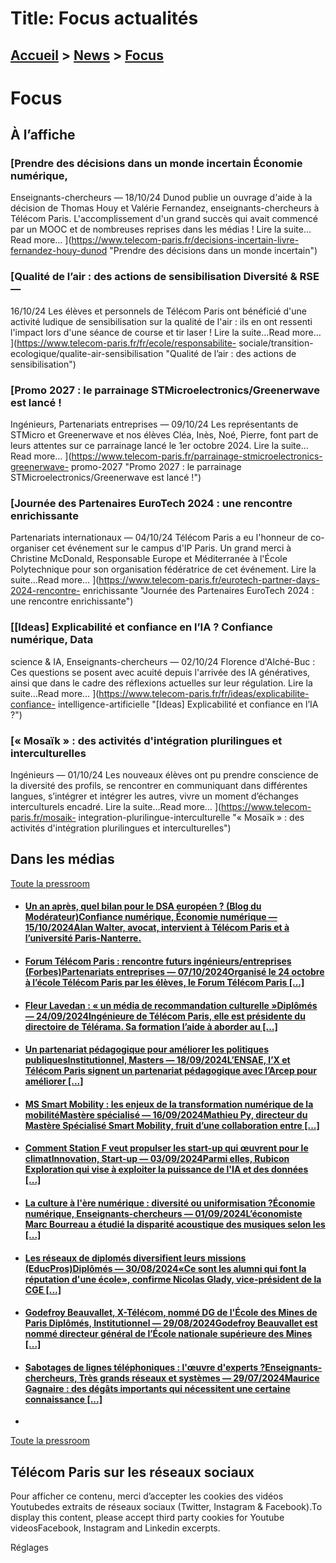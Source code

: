 # Title: Focus actualités

## [Accueil](https://www.telecom-paris.fr "https://www.telecom-paris.fr") > [News](https://www.telecom-paris.fr/news "News") > [Focus](https://www.telecom-paris.fr/news/focus)

[](https://www.telecom-paris.fr/fr/accueil)

# Focus

## À l’affiche

### [Prendre des décisions dans un monde incertain Économie numérique,
Enseignants-chercheurs — 18/10/24 Dunod publie un ouvrage d'aide à la décision
de Thomas Houy et Valérie Fernandez, enseignants-chercheurs à Télécom Paris.
L'accomplissement d'un grand succès qui avait commencé par un MOOC et de
nombreuses reprises dans les médias ! Lire la suite…Read more…
](https://www.telecom-paris.fr/decisions-incertain-livre-fernandez-houy-dunod
"Prendre des décisions dans un monde incertain")

### [Qualité de l’air : des actions de sensibilisation Diversité & RSE —
16/10/24 Les élèves et personnels de Télécom Paris ont bénéficié d'une
activité ludique de sensibilisation sur la qualité de l'air : ils en ont
ressenti l'impact lors d'une séance de course et tir laser ! Lire la
suite…Read more… ](https://www.telecom-paris.fr/fr/ecole/responsabilite-
sociale/transition-ecologique/qualite-air-sensibilisation "Qualité de l’air :
des actions de sensibilisation")

### [Promo 2027 : le parrainage STMicroelectronics/Greenerwave est lancé !
Ingénieurs, Partenariats entreprises — 09/10/24 Les représentants de STMicro
et Greenerwave et nos élèves Cléa, Inès, Noé, Pierre, font part de leurs
attentes sur ce parrainage lancé le 1er octobre 2024. Lire la suite…Read more…
](https://www.telecom-paris.fr/parrainage-stmicroelectronics-greenerwave-
promo-2027 "Promo 2027 : le parrainage STMicroelectronics/Greenerwave est
lancé !")

### [Journée des Partenaires EuroTech 2024 : une rencontre enrichissante
Partenariats internationaux — 04/10/24 Télécom Paris a eu l'honneur de co-
organiser cet événement sur le campus d'IP Paris. Un grand merci à Christine
McDonald, Responsable Europe et Méditerranée à l'École Polytechnique pour son
organisation fédératrice de cet événement. Lire la suite…Read more…
](https://www.telecom-paris.fr/eurotech-partner-days-2024-rencontre-
enrichissante "Journée des Partenaires EuroTech 2024 : une rencontre
enrichissante")

### [[Ideas] Explicabilité et confiance en l’IA ? Confiance numérique, Data
science & IA, Enseignants-chercheurs — 02/10/24 Florence d'Alché-Buc : Ces
questions se posent avec acuité depuis l'arrivée des IA génératives, ainsi que
dans le cadre des réflexions actuelles sur leur régulation. Lire la suite…Read
more… ](https://www.telecom-paris.fr/fr/ideas/explicabilite-confiance-
intelligence-artificielle "\[Ideas\] Explicabilité et confiance en l’IA ?")

### [« Mosaïk » : des activités d'intégration plurilingues et interculturelles
Ingénieurs — 01/10/24 Les nouveaux élèves ont pu prendre conscience de la
diversité des profils, se rencontrer en communiquant dans différentes langues,
s’intégrer et intégrer les autres, vivre un moment d’échanges interculturels
encadré. Lire la suite…Read more… ](https://www.telecom-paris.fr/mosaik-
integration-plurilingue-interculturelle "« Mosaïk » : des activités
d'intégration plurilingues et interculturelles")

## Dans les médias

[Toute la pressroom](https://www.telecom-paris.fr/news/pressroom "Toute la
pressroom")

  * #### [Un an après, quel bilan pour le DSA européen ? (Blog du Modérateur)Confiance numérique, Économie numérique — 15/10/2024Alan Walter, avocat, intervient à Télécom Paris et à l’université Paris-Nanterre.](https://www.telecom-paris.fr/dsa-europeen-blog-moderateur "Un an après, quel bilan pour le DSA européen ? \(Blog du Modérateur\)")
  * #### [Forum Télécom Paris : rencontre futurs ingénieurs/entreprises (Forbes)Partenariats entreprises — 07/10/2024Organisé le 24 octobre à l’école Télécom Paris par les élèves, le Forum Télécom Paris [...]](https://www.telecom-paris.fr/forum-telecom-paris-forbes "Forum Télécom Paris : rencontre futurs ingénieurs/entreprises \(Forbes\)")
  * #### [Fleur Lavedan : « un média de recommandation culturelle »Diplômés — 24/09/2024Ingénieure de Télécom Paris, elle est présidente du directoire de Télérama. Sa formation l’aide à aborder au [...]](https://www.telecom-paris.fr/fleur-lavedan-telerama-influencia "Fleur Lavedan : « un média de recommandation culturelle »")
  * #### [Un partenariat pédagogique pour améliorer les politiques publiquesInstitutionnel, Masters — 18/09/2024L’ENSAE, l’X et Télécom Paris signent un partenariat pédagogique avec l’Arcep pour améliorer [...]](https://www.telecom-paris.fr/partenariat-arcep-politiques-publiques-data "Un partenariat pédagogique pour améliorer les politiques publiques")
  * #### [MS Smart Mobility : les enjeux de la transformation numérique de la mobilitéMastère spécialisé — 16/09/2024Mathieu Py, directeur du Mastère Spécialisé Smart Mobility, fruit d’une collaboration entre [...]](https://www.telecom-paris.fr/ms-smart-mobility-transformation-numerique-mobilite "MS Smart Mobility : les enjeux de la transformation numérique de la mobilité")
  * #### [Comment Station F veut propulser les start-up qui œuvrent pour le climatInnovation, Start-up — 03/09/2024Parmi elles, Rubicon Exploration qui vise à exploiter la puissance de l'IA et des données [...]](https://www.telecom-paris.fr/station-f-startup-climat-maddyness "Comment Station F veut propulser les start-up qui œuvrent pour le climat")
  * #### [La culture à l'ère numérique : diversité ou uniformisation ?Économie numérique, Enseignants-chercheurs — 01/09/2024L’économiste Marc Bourreau a étudié la disparité acoustique des musiques selon les [...]](https://www.telecom-paris.fr/culture-ere-numerique-diversite-uniformisation "La culture à l'ère numérique : diversité ou uniformisation ?")
  * #### [Les réseaux de diplomés diversifient leurs missions (EducPros)Diplômés — 30/08/2024«Ce sont les alumni qui font la réputation d'une école», confirme Nicolas Glady, vice-président de la CGE [...]](https://www.telecom-paris.fr/reseaux-diplomes-diversite-missions-educpros "Les réseaux de diplomés diversifient leurs missions \(EducPros\)")
  * #### [Godefroy Beauvallet, X-Télécom, nommé DG de l'École des Mines de Paris Diplômés, Institutionnel — 29/08/2024Godefroy Beauvallet est nommé directeur général de l’École nationale supérieure des Mines [...]](https://www.telecom-paris.fr/godefroy-beauvallet-mines-paris-educpros "Godefroy Beauvallet, X-Télécom, nommé DG de l'École des Mines de Paris ")
  * #### [Sabotages de lignes téléphoniques : l'œuvre d'experts ?Enseignants-chercheurs, Très grands réseaux et systèmes — 29/07/2024Maurice Gagnaire : des dégâts importants qui nécessitent une certaine connaissance [...]](https://www.telecom-paris.fr/sabotages-lignes-telephoniques-maurice-gagnaire-europe-1 "Sabotages de lignes téléphoniques : l'œuvre d'experts ?")
  * 

[Toute la pressroom](https://www.telecom-paris.fr/news/pressroom "Toute la
pressroom")

## Télécom Paris sur les réseaux sociaux

Pour afficher ce contenu, merci d’accepter les cookies des vidéos Youtubedes
extraits de réseaux sociaux (Twitter, Instagram & Facebook).To display this
content, please accept third party cookies for Youtube videosFacebook,
Instagram and Linkedin excerpts.

Réglages

